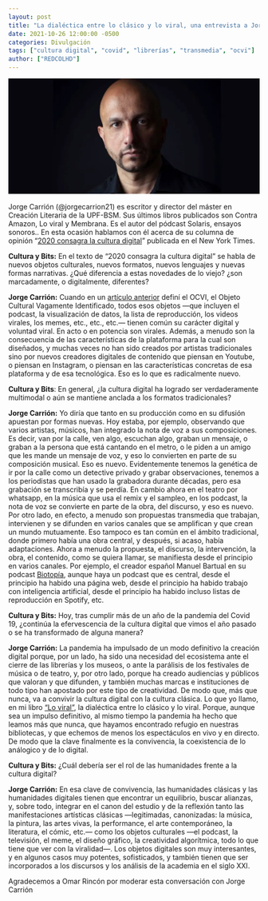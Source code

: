 ```yaml
---
layout: post
title: "La dialéctica entre lo clásico y lo viral, una entrevista a Jorge Carrión"
date: 2021-10-26 12:00:00 -0500
categories: Divulgación
tags: ["cultura digital", "covid", "librerías", "transmedia", "ocvi"]
author: ["REDCOLHD"]
---
```


![Fotografía Jorge Carrión)"](/assets/blog/jorge-carrion.jpg)

Jorge Carrión (@jorgecarrion21) es escritor y director del máster en Creación Literaria de la UPF-BSM. Sus últimos libros publicados son Contra Amazon, Lo viral y Membrana. Es el autor del pódcast Solaris, ensayos sonoros.. En esta ocasión hablamos con él acerca de su columna de opinión “[2020 consagra la cultura digital](https://www.nytimes.com/es/2020/12/06/espanol/opinion/lo-mejor-2020.html)” publicada en el New York Times.

**Cultura y Bits:** En el texto de “2020 consagra la cultura digital” se habla de nuevos objetos culturales, nuevos formatos, nuevos lenguajes y nuevas formas narrativas. ¿Qué diferencia a estas novedades de lo viejo? ¿son marcadamente, o digitalmente, diferentes?

**Jorge Carrión:** Cuando en un [artículo anterior](https://www.nytimes.com/es/2019/12/01/espanol/opinion/un-nuevo-canon-cultural-en-diez-objetos.html) definí el OCVI, el Objeto Cultural Vagamente Identificado, todos esos objetos —que incluyen el podcast, la visualización de datos, la lista de reproducción, los videos virales, los memes, etc., etc., etc.— tienen común su carácter digital y voluntad viral. En acto o en potencia son virales. Además, a menudo son la consecuencia de las características de la plataforma para la cual son diseñados, y muchas veces no han sido creados por artistas tradicionales sino por nuevos creadores digitales de contenido que piensan en Youtube, o piensan en Instagram, o piensan en las características concretas de esa plataforma y de esa tecnológica. Eso es lo que es radicalmente nuevo.

**Cultura y Bits**: En general, ¿la cultura digital ha logrado ser verdaderamente multimodal o aún se mantiene anclada a los formatos tradicionales?

**Jorge Carrión:** Yo diría que tanto en su producción como en su difusión apuestan por formas nuevas. Hoy estaba, por ejemplo, observando que varios artistas, músicos, han integrado la nota de voz a sus composiciones. Es decir, van por la calle, ven algo, escuchan algo, graban un mensaje, o graban a la persona que está cantando en el metro, o le piden a un amigo que les mande un mensaje de voz, y eso lo convierten en parte de su composición musical. Eso es nuevo. Evidentemente tenemos la genética de ir por la calle como un detective privado y grabar observaciones, tenemos a los periodistas que han usado la grabadora durante décadas, pero esa grabación se transcribía y se perdía. En cambio ahora en el teatro por whatsapp, en la música que usa el remix y el sampleo, en los podcast, la nota de voz se convierte en parte de la obra, del discurso, y eso es nuevo. Por otro lado, en efecto, a menudo son propuestas transmedia que trabajan, intervienen y se difunden en varios canales que se amplifican y que crean un mundo mutuamente. Eso tampoco es tan común en el ámbito tradicional, donde primero había una obra central, y después, si acaso, había adaptaciones. Ahora a menudo la propuesta, el discurso, la intervención, la obra, el contenido, como se quiera llamar, se manifiesta desde el principio en varios canales. Por ejemplo, el creador español Manuel Bartual en su podcast [Biotopía](https://podtail.com/es/podcast/biotopia/), aunque haya un podcast que es central, desde el principio ha habido una página web, desde el principio ha habido trabajo con inteligencia artificial, desde el principio ha habido incluso listas de reproducción en Spotify, etc.

**Cultura y Bits:** Hoy, tras cumplir más de un año de la pandemia del Covid 19, ¿continúa la efervescencia de la cultura digital que vimos el año pasado o se ha transformado de alguna manera?

**Jorge Carrión:** La pandemia ha impulsado de un modo definitivo la creación digital porque, por un lado, ha sido una necesidad del ecosistema ante el cierre de las librerías y los museos, o ante la parálisis de los festivales de música o de teatro, y, por otro lado, porque ha creado audiencias y públicos que valoran y que difunden, y también muchas marcas e instituciones de todo tipo han apostado por este tipo de creatividad. De modo que, más que nunca, va a convivir la cultura digital con la cultura clásica. Lo que yo llamo, en mi libro [“Lo viral”](https://www.elespanol.com/el-cultural/), la dialéctica entre lo clásico y lo viral. Porque, aunque sea un impulso definitivo, al mismo tiempo la pandemia ha hecho que leamos más que nunca, que hayamos encontrado refugio en nuestras bibliotecas, y que echemos de menos los espectáculos en vivo y en directo. De modo que la clave finalmente es la convivencia, la coexistencia de lo análogico y de lo digital.

**Cultura y Bits:** ¿Cuál debería ser el rol de las humanidades frente a la cultura digital? 

**Jorge Carrión:** En esa clave de convivencia, las humanidades clásicas y las humanidades digitales tienen que encontrar un equilibrio, buscar alianzas, y, sobre todo, integrar en el canon del estudio y de la reflexión tanto las manifestaciones artísticas clásicas —legitimadas, canonizadas: la música, la pintura, las artes vivas, la performance, el arte contemporáneo, la literatura, el cómic, etc.— como los objetos culturales —el podcast, la televisión, el meme, el diseño gráfico, la creatividad algorítmica, todo lo que tiene que ver con la viralidad—. Los objetos digitales son muy interesantes, y en algunos casos muy potentes, sofisticados, y también tienen que ser incorporados a los discursos y los análisis de la academia en el siglo XXI.

Agradecemos a Omar Rincón por moderar esta conversación con Jorge Carrión